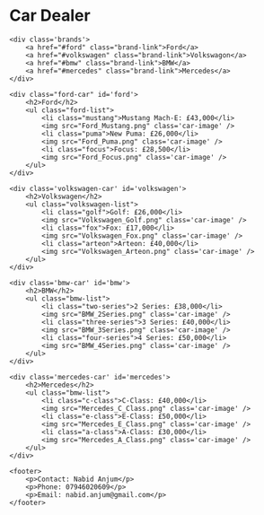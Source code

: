 <html>
<head>
    <title>Car</title>
    <link rel="stylesheet" href="StyleSheet1.css">
</head>

<body>
    <div class='car-dealer'>
        <h1>Car Dealer</h1>
    </div>

    <div class='brands'>
        <a href="#ford" class="brand-link">Ford</a>
        <a href="#volkswagen" class="brand-link">Volkswagon</a>
        <a href="#bmw" class="brand-link">BMW</a>
        <a href="#mercedes" class="brand-link">Mercedes</a>
    </div>

    <div class="ford-car" id='ford'>
        <h2>Ford</h2>
        <ul class="ford-list">
            <li class="mustang">Mustang Mach-E: £43,000</li>
            <img src="Ford_Mustang.png" class='car-image' />
            <li class="puma">New Puma: £26,000</li>
            <img src="Ford_Puma.png" class='car-image' />
            <li class="focus">Focus: £28,500</li>
            <img src="Ford_Focus.png" class='car-image' />
        </ul>
    </div>

    <div class='volkswagen-car' id='volkswagen'>
        <h2>Volkswagen</h2>
        <ul class="volkswagen-list">
            <li class="golf">Golf: £26,000</li>
            <img src="Volkswagen_Golf.png" class='car-image' />
            <li class="fox">Fox: £17,000</li>
            <img src="Volkswagen_Fox.png" class='car-image' />
            <li class="arteon">Arteon: £40,000</li>
            <img src="Volkswagen_Arteon.png" class='car-image' />
        </ul>
    </div>

    <div class='bmw-car' id='bmw'>
        <h2>BMW</h2>
        <ul class="bmw-list">
            <li class="two-series">2 Series: £38,000</li>
            <img src="BMW_2Series.png" class='car-image' />
            <li class="three-series">3 Series: £40,000</li>
            <img src="BMW_3Series.png" class='car-image' />
            <li class="four-series">4 Series: £50,000</li>
            <img src="BMW_4Series.png" class='car-image' />
        </ul>
    </div>

    <div class='mercedes-car' id='mercedes'>
        <h2>Mercedes</h2>
        <ul class="bmw-list">
            <li class="c-class">C-Class: £40,000</li>
            <img src="Mercedes_C_Class.png" class='car-image' />
            <li class="e-class">E-Class: £50,000</li>
            <img src="Mercedes_E_Class.png" class='car-image' />
            <li class="a-class">A-Class: £30,000</li>
            <img src="Mercedes_A_Class.png" class='car-image' />
        </ul>
    </div>

    <footer>
        <p>Contact: Nabid Anjum</p>
        <p>Phone: 07946020609</p>
        <p>Email: nabid.anjum@gmail.com</p>
    </footer>
</body>

</html>


